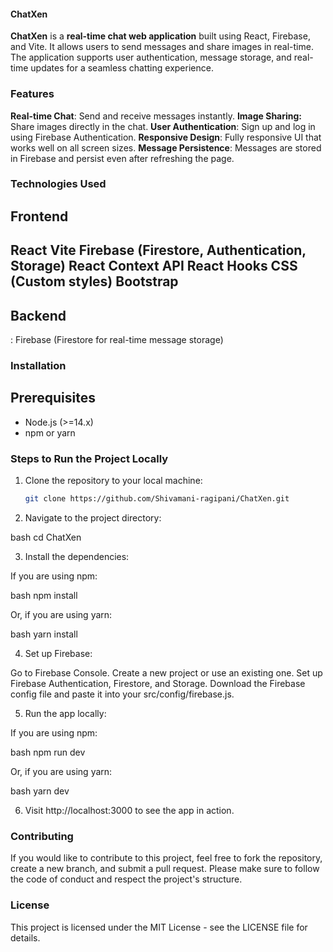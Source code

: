 <h4>ChatXen</h4>

<p><b>ChatXen</b> is a <b>real-time chat web application</b> built using React, Firebase, and Vite. It allows users to send messages and share images in real-time. 
The application supports user authentication, message storage, and real-time updates for a seamless chatting experience.</p>

<h3>Features</h3>

<b>Real-time Chat</b>: Send and receive messages instantly.
<b>Image Sharing:</b> Share images directly in the chat.
**User Authentication**: Sign up and log in using Firebase Authentication.
**Responsive Design**: Fully responsive UI that works well on all screen sizes.
**Message Persistence**: Messages are stored in Firebase and persist even after refreshing the page.

<h3>Technologies Used</h3>

<h2>Frontend<h2>
 <p> 
React
Vite
Firebase (Firestore, Authentication, Storage)
React Context API
React Hooks
CSS (Custom styles)
Bootstrap
 </p>

<h2>Backend</h2>:
Firebase (Firestore for real-time message storage)

<h3>Installation</h3>

<h2>Prerequisites</h2>

- Node.js (>=14.x)
- npm or yarn

### Steps to Run the Project Locally

1. Clone the repository to your local machine:

   ```bash
   git clone https://github.com/Shivamani-ragipani/ChatXen.git
2. Navigate to the project directory:

bash
cd ChatXen

3. Install the dependencies:

If you are using npm:

bash
npm install

Or, if you are using yarn:

bash
yarn install

4. Set up Firebase:

Go to Firebase Console.
Create a new project or use an existing one.
Set up Firebase Authentication, Firestore, and Storage.
Download the Firebase config file and paste it into your src/config/firebase.js.

5. Run the app locally:

If you are using npm:

bash
npm run dev

Or, if you are using yarn:

bash
yarn dev

6. Visit http://localhost:3000 to see the app in action.

<h3>Contributing</h3>
If you would like to contribute to this project, feel free to fork the repository, create a new branch, and submit a pull request. Please make sure to follow the code of conduct and respect the project's structure.

<h3>License</h3>
This project is licensed under the MIT License - see the LICENSE file for details.


